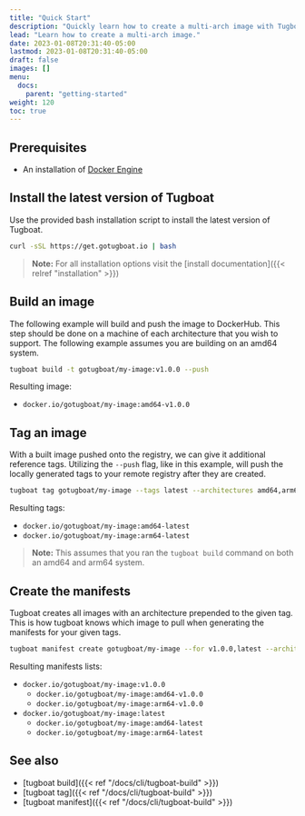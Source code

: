 ```yaml
---
title: "Quick Start"
description: "Quickly learn how to create a multi-arch image with Tugboat."
lead: "Learn how to create a multi-arch image."
date: 2023-01-08T20:31:40-05:00
lastmod: 2023-01-08T20:31:40-05:00
draft: false
images: []
menu:
  docs:
    parent: "getting-started"
weight: 120
toc: true
---
```


## Prerequisites
- An installation of [Docker Engine](https://docs.docker.com/engine/install/)

## Install the latest version of Tugboat

Use the provided bash installation script to install the latest version of Tugboat.

```bash
curl -sSL https://get.gotugboat.io | bash
```

> **Note:** For all installation options visit the [install documentation]({{< relref "installation" >}})

## Build an image

The following example will build and push the image to DockerHub. This step should be done on a machine of each architecture that you wish to support. The following example assumes you are building on an amd64 system.

```bash
tugboat build -t gotugboat/my-image:v1.0.0 --push
```

Resulting image:
- `docker.io/gotugboat/my-image:amd64-v1.0.0`

## Tag an image

With a built image pushed onto the registry, we can give it additional reference tags. Utilizing the `--push` flag, like in
this example, will push the locally generated tags to your remote registry after they are created.

```bash
tugboat tag gotugboat/my-image --tags latest --architectures amd64,arm64 --push
```

Resulting tags:
- `docker.io/gotugboat/my-image:amd64-latest`
- `docker.io/gotugboat/my-image:arm64-latest`

> **Note:** This assumes that you ran the `tugboat build` command on both an amd64 and arm64 system.

## Create the manifests

Tugboat creates all images with an architecture prepended to the given tag. This is how tugboat knows which image to pull when generating the manifests for your given tags.

<!-- Can we read the registry to see what tags have the arch in it? -->

```bash
tugboat manifest create gotugboat/my-image --for v1.0.0,latest --architectures amd64,arm64 --push
```

Resulting manifests lists:
- `docker.io/gotugboat/my-image:v1.0.0`
  - `docker.io/gotugboat/my-image:amd64-v1.0.0`
  - `docker.io/gotugboat/my-image:arm64-v1.0.0`
- `docker.io/gotugboat/my-image:latest`
  - `docker.io/gotugboat/my-image:amd64-latest`
  - `docker.io/gotugboat/my-image:arm64-latest`

## See also
- [tugboat build]({{< ref "/docs/cli/tugboat-build" >}})
- [tugboat tag]({{< ref "/docs/cli/tugboat-build" >}})
- [tugboat manifest]({{< ref "/docs/cli/tugboat-build" >}})
